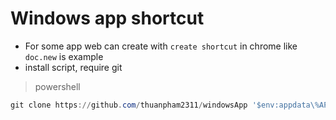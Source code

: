# Windows app shortcut

- For some app web can create with `create shortcut` in chrome like `doc.new` is example
- install script, require git

> powershell
```powershell
git clone https://github.com/thuanpham2311/windowsApp '$env:appdata\%APPDATA%\Microsoft\Windows\Start Menu\Programs\Chrome Apps\windowsApp'
```
